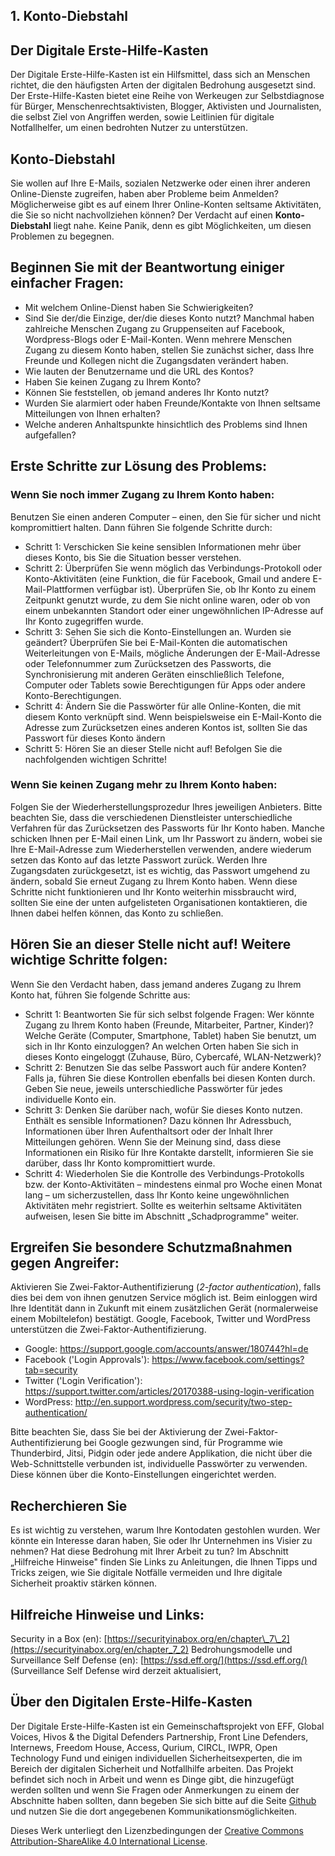 ## **1. Konto-Diebstahl**

## **Der Digitale Erste-Hilfe-Kasten**

Der Digitale Erste-Hilfe-Kasten ist ein Hilfsmittel, dass sich an Menschen richtet, die den häufigsten Arten der digitalen Bedrohung ausgesetzt sind. Der Erste-Hilfe-Kasten bietet eine Reihe von Werkeugen zur Selbstdiagnose für Bürger, Menschenrechtsaktivisten, Blogger, Aktivisten und Journalisten, die selbst Ziel von Angriffen werden, sowie Leitlinien für digitale Notfallhelfer, um einen bedrohten Nutzer zu unterstützen.

## **Konto-Diebstahl**

Sie wollen auf Ihre E-Mails, sozialen Netzwerke oder einen ihrer anderen Online-Dienste zugreifen, haben aber Probleme beim Anmelden? Möglicherweise gibt es auf einem Ihrer Online-Konten seltsame Aktivitäten, die Sie so nicht nachvollziehen können? Der Verdacht auf einen **Konto-Diebstahl** liegt nahe. Keine Panik, denn es gibt Möglichkeiten, um diesen Problemen zu begegnen.

## **Beginnen Sie mit der Beantwortung einiger einfacher Fragen:**

- Mit welchem Online-Dienst haben Sie Schwierigkeiten?
- Sind Sie der/die Einzige, der/die dieses Konto nutzt? Manchmal haben zahlreiche Menschen Zugang zu Gruppenseiten auf Facebook, Wordpress-Blogs oder E-Mail-Konten. Wenn mehrere Menschen Zugang zu diesem Konto haben, stellen Sie zunächst sicher, dass Ihre Freunde und Kollegen nicht die Zugangsdaten verändert haben.
- Wie lauten der Benutzername und die URL des Kontos?
- Haben Sie keinen Zugang zu Ihrem Konto?
- Können Sie feststellen, ob jemand anderes Ihr Konto nutzt?
- Wurden Sie alarmiert oder haben Freunde/Kontakte von Ihnen seltsame Mitteilungen von Ihnen erhalten?
- Welche anderen Anhaltspunkte hinsichtlich des Problems sind Ihnen aufgefallen?

## **Erste Schritte zur Lösung des Problems:**

### **Wenn Sie noch immer Zugang zu Ihrem Konto haben:**

Benutzen Sie einen anderen Computer – einen, den Sie für sicher und nicht kompromittiert halten. Dann führen Sie folgende Schritte durch:

- Schritt 1: Verschicken Sie keine sensiblen Informationen mehr über dieses Konto, bis Sie die Situation besser verstehen.
- Schritt 2: Überprüfen Sie wenn möglich das Verbindungs-Protokoll oder Konto-Aktivitäten (eine Funktion, die für Facebook, Gmail und andere E-Mail-Plattformen verfügbar ist). Überprüfen Sie, ob Ihr Konto zu einem Zeitpunkt genutzt wurde, zu dem Sie nicht online waren, oder ob von einem unbekannten Standort oder einer ungewöhnlichen IP-Adresse  auf Ihr Konto zugegriffen wurde.
- Schritt 3: Sehen Sie sich die Konto-Einstellungen an. Wurden sie geändert? Überprüfen Sie bei E-Mail-Konten die automatischen Weiterleitungen von E-Mails, mögliche Änderungen der E-Mail-Adresse oder Telefonnummer zum Zurücksetzen des Passworts, die Synchronisierung mit anderen Geräten einschließlich Telefone, Computer oder Tablets sowie Berechtigungen für Apps oder andere Konto-Berechtigungen.
- Schritt 4: Ändern Sie die Passwörter für alle Online-Konten, die mit diesem Konto verknüpft sind. Wenn beispielsweise ein E-Mail-Konto die Adresse zum Zurücksetzen eines anderen Kontos ist, sollten Sie das Passwort für dieses Konto ändern
- Schritt 5: Hören Sie an dieser Stelle nicht auf! Befolgen Sie die nachfolgenden wichtigen Schritte!

### **Wenn Sie keinen Zugang mehr zu Ihrem Konto haben:**

Folgen Sie der Wiederherstellungsprozedur Ihres jeweiligen Anbieters. Bitte beachten Sie, dass die verschiedenen Dienstleister unterschiedliche Verfahren für das Zurücksetzen des Passworts für Ihr Konto haben. Manche schicken Ihnen per E-Mail einen Link, um Ihr Passwort zu ändern, wobei sie Ihre E-Mail-Adresse zum Wiederherstellen verwenden, andere wiederum setzen das Konto auf das letzte Passwort zurück. Werden Ihre Zugangsdaten zurückgesetzt, ist es wichtig, das Passwort umgehend zu ändern, sobald Sie erneut Zugang zu Ihrem Konto haben. Wenn diese Schritte nicht funktionieren und Ihr Konto weiterhin missbraucht wird, sollten Sie eine der unten aufgelisteten Organisationen kontaktieren, die Ihnen dabei helfen können, das Konto zu schließen.

## **Hören Sie an dieser Stelle nicht auf! Weitere wichtige Schritte folgen:**

Wenn Sie den Verdacht haben, dass jemand anderes Zugang zu Ihrem Konto hat, führen Sie folgende Schritte aus:

- Schritt 1: Beantworten Sie für sich selbst folgende Fragen: Wer könnte Zugang zu Ihrem Konto haben (Freunde, Mitarbeiter, Partner, Kinder)? Welche Geräte (Computer, Smartphone, Tablet) haben Sie benutzt, um sich in Ihr Konto einzuloggen? An welchen Orten haben Sie sich in dieses Konto eingeloggt (Zuhause, Büro, Cybercafé, WLAN-Netzwerk)?
- Schritt 2: Benutzen Sie das selbe Passwort auch für andere Konten? Falls ja, führen Sie diese Kontrollen ebenfalls bei diesen Konten durch. Geben Sie neue, jeweils unterschiedliche Passwörter für jedes individuelle Konto ein.
- Schritt 3: Denken Sie darüber nach, wofür Sie dieses Konto nutzen. Enthält es sensible Informationen? Dazu können Ihr Adressbuch, Informationen über Ihren Aufenthaltsort oder der Inhalt Ihrer Mitteilungen gehören. Wenn Sie der Meinung sind, dass diese Informationen ein Risiko für Ihre Kontakte darstellt, informieren Sie sie darüber, dass Ihr Konto kompromittiert wurde.
- Schritt 4: Wiederholen Sie die Kontrolle des Verbindungs-Protokolls bzw. der Konto-Aktivitäten – mindestens einmal pro Woche einen Monat lang – um sicherzustellen, dass Ihr Konto keine ungewöhnlichen Aktivitäten mehr registriert. Sollte es weiterhin seltsame Aktivitäten aufweisen, lesen Sie bitte im Abschnitt „Schadprogramme" weiter.

## **Ergreifen Sie besondere Schutzmaßnahmen gegen Angreifer:**

Aktivieren Sie Zwei-Faktor-Authentifizierung (*2-factor authentication*), falls dies bei dem von ihnen genutzen Service möglich ist. Beim einloggen wird Ihre Identität dann in Zukunft mit einem zusätzlichen Gerät (normalerweise einem Mobiltelefon) bestätigt. Google, Facebook, Twitter und WordPress unterstützen die Zwei-Faktor-Authentifizierung.

- Google: https://support.google.com/accounts/answer/180744?hl=de&nbsp;
- Facebook ('Login Approvals'): https://www.facebook.com/settings?tab=security&nbsp;
- Twitter ('Login Verification'): https://support.twitter.com/articles/20170388-using-login-verification&nbsp;
- WordPress: http://en.support.wordpress.com/security/two-step-authentication/&nbsp;

Bitte beachten Sie, dass Sie bei der Aktivierung der Zwei-Faktor-Authentifizierung bei Google gezwungen sind, für Programme wie Thunderbird, Jitsi, Pidgin oder jede andere Applikation, die nicht über die Web-Schnittstelle verbunden ist, individuelle Passwörter zu verwenden. Diese können über die Konto-Einstellungen eingerichtet werden.

## **Recherchieren Sie**

Es ist wichtig zu verstehen, warum Ihre Kontodaten gestohlen wurden. Wer könnte ein Interesse daran haben, Sie oder Ihr Unternehmen ins Visier zu nehmen? Hat diese Bedrohung mit Ihrer Arbeit zu tun? Im Abschnitt „Hilfreiche Hinweise" finden Sie Links zu Anleitungen, die Ihnen Tipps und Tricks zeigen, wie Sie digitale Notfälle vermeiden und Ihre digitale Sicherheit proaktiv stärken können.

## **Hilfreiche Hinweise und Links:**

Security in a Box (en): [https://securityinabox.org/en/chapter\_7\_2](https://securityinabox.org/en/chapter_7_2) Bedrohungsmodelle und Surveillance Self Defense (en): [https://ssd.eff.org/](https://ssd.eff.org/) (Surveillance Self Defense wird derzeit aktualisiert, 

## **Über den Digitalen Erste-Hilfe-Kasten**

Der Digitale Erste-Hilfe-Kasten ist ein Gemeinschaftsprojekt von EFF, Global Voices, Hivos & the Digital Defenders Partnership, Front Line Defenders, Internews, Freedom House, Access, Qurium, CIRCL, IWPR, Open Technology Fund und einigen individuellen Sicherheitsexperten, die im Bereich der digitalen Sicherheit und Notfallhilfe arbeiten. Das Projekt befindet sich noch in Arbeit und wenn es Dinge gibt, die hinzugefügt werden sollten und wenn Sie Fragen oder Anmerkungen zu einem der Abschnitte haben sollten, dann begeben Sie sich bitte auf die Seite [Github](https://github.com/RaReNet/DFAK) und nutzen Sie die dort angegebenen Kommunikationsmöglichkeiten.

Dieses Werk unterliegt den Lizenzbedingungen der [Creative Commons Attribution-ShareAlike 4.0 International License](http://creativecommons.org/licenses/by-sa/4.0/).

